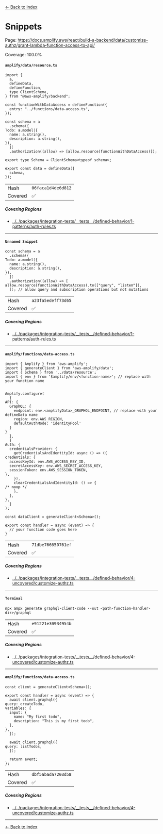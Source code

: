[<- Back to index](../../../../../../docs-pages.md)

#  Snippets

Page: https://docs.amplify.aws/react/build-a-backend/data/customize-authz/grant-lambda-function-access-to-api/

Coverage: 100.0%

#### `amplify/data/resource.ts`

~~~
import {
  a,
  defineData,
  defineFunction,
  type ClientSchema,
} from "@aws-amplify/backend";

const functionWithDataAccess = defineFunction({
  entry: "../functions/data-access.ts",
});

const schema = a
  .schema({
Todo: a.model({
  name: a.string(),
  description: a.string(),
}),
  })
  .authorization((allow) => [allow.resource(functionWithDataAccess)]);

export type Schema = ClientSchema<typeof schema>;

export const data = defineData({
  schema,
});

~~~

| | |
| -- | -- |
| Hash | `06faca1d4de6d812` |
| Covered | ✅ |

##### Covering Regions

- [../../packages/integration-tests/\_\_tests\_\_/defined-behavior/1-patterns/auth-rules.ts](../../../../../../../../packages/integration-tests/__tests__/defined-behavior/1-patterns/auth-rules.ts#L306)

---

#### `Unnamed Snippet`

~~~
const schema = a
  .schema({
Todo: a.model({
  name: a.string(),
  description: a.string(),
}),
  })
  .authorization((allow) => [
allow.resource(functionWithDataAccess).to(["query", "listen"]),
  ]); // allow query and subscription operations but not mutations

~~~

| | |
| -- | -- |
| Hash | `a23fa5edeff73d65` |
| Covered | ✅ |

##### Covering Regions

- [../../packages/integration-tests/\_\_tests\_\_/defined-behavior/1-patterns/auth-rules.ts](../../../../../../../../packages/integration-tests/__tests__/defined-behavior/1-patterns/auth-rules.ts#L343)

---

#### `amplify/functions/data-access.ts`

~~~
import { Amplify } from 'aws-amplify';
import { generateClient } from 'aws-amplify/data';
import { Schema } from '../data/resource';
import { env } from '$amplify/env/<function-name>'; // replace with your function name


Amplify.configure(
  {
API: {
  GraphQL: {
    endpoint: env.<amplifyData>_GRAPHQL_ENDPOINT, // replace with your defineData name
    region: env.AWS_REGION,
    defaultAuthMode: 'identityPool'
  }
}
  },
  {
Auth: {
  credentialsProvider: {
    getCredentialsAndIdentityId: async () => ({
credentials: {
  accessKeyId: env.AWS_ACCESS_KEY_ID,
  secretAccessKey: env.AWS_SECRET_ACCESS_KEY,
  sessionToken: env.AWS_SESSION_TOKEN,
},
    }),
    clearCredentialsAndIdentityId: () => {
/* noop */
    },
  },
},
  }
);

const dataClient = generateClient<Schema>();

export const handler = async (event) => {
  // your function code goes here
}

~~~

| | |
| -- | -- |
| Hash | `71dbe766650761ef` |
| Covered | ✅ |

##### Covering Regions

- [../../packages/integration-tests/\_\_tests\_\_/defined-behavior/4-uncovered/customize-authz.ts](../../../../../../../../packages/integration-tests/__tests__/defined-behavior/4-uncovered/customize-authz.ts#L15)

---

#### `Terminal`

~~~
npx ampx generate graphql-client-code --out <path-function-handler-dir>/graphql

~~~

| | |
| -- | -- |
| Hash | `e91221e30934954b` |
| Covered | ✅ |

##### Covering Regions

- [../../packages/integration-tests/\_\_tests\_\_/defined-behavior/4-uncovered/customize-authz.ts](../../../../../../../../packages/integration-tests/__tests__/defined-behavior/4-uncovered/customize-authz.ts#L15)

---

#### `amplify/functions/data-access.ts`

~~~
const client = generateClient<Schema>();

export const handler = async (event) => {
  await client.graphql({
query: createTodo,
variables: {
  input: {
    name: "My first todo",
    description: "This is my first todo",
  },
},
  });

  await client.graphql({
query: listTodos,
  });

  return event;
};

~~~

| | |
| -- | -- |
| Hash | `dbf5abada7203d58` |
| Covered | ✅ |

##### Covering Regions

- [../../packages/integration-tests/\_\_tests\_\_/defined-behavior/4-uncovered/customize-authz.ts](../../../../../../../../packages/integration-tests/__tests__/defined-behavior/4-uncovered/customize-authz.ts#L15)

---

[<- Back to index](../../../../../../docs-pages.md)
